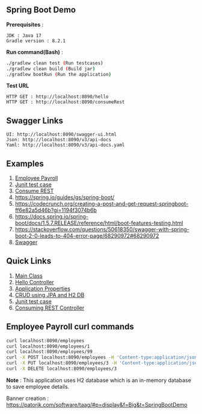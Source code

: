 ## Spring Boot Demo

**Prerequisites** :

    JDK : Java 17
    Gradle version : 8.2.1

**Run command(Bash)** : 

```bash
./gradlew clean test (Run testcases)
./gradlew clean build (Build jar)
./gradlew bootRun (Run the application)
```

**Test URL**

    HTTP GET : http://localhost:8090/hello
    HTTP GET : http://localhost:8090/consumeRest

## Swagger Links

    UI: http://localhost:8090/swagger-ui.html
    Json: http://localhost:8090/v3/api-docs
    Yaml: http://localhost:8090/v3/api-docs.yaml

## Examples 
1. [Employee Payroll](https://spring.io/guides/tutorials/rest/)
2. [Junit test case](https://www.baeldung.com/junit-5-gradle)
4. [Consume REST](https://www.geeksforgeeks.org/how-to-call-or-consume-external-api-in-spring-boot/)
3. https://spring.io/guides/gs/spring-boot/
4. https://codecrunch.org/creating-a-post-and-get-request-springboot-ff6e82a5d46b?gi=1194f3074b6b
5. https://docs.spring.io/spring-boot/docs/1.5.7.RELEASE/reference/html/boot-features-testing.html
6. https://stackoverflow.com/questions/50618350/swagger-with-spring-boot-2-0-leads-to-404-error-page/68290972#68290972
7. [Swagger](https://www.baeldung.com/spring-rest-openapi-documentation)


## Quick Links 

1. [Main Class](src/main/java/com/example/springBootDemo/DemoApplication.java)
2. [Hello Controller](src/main/java/com/example/springBootDemo/HelloController.java)
3. [Application Properties](src/main/resources/application.properties)
5. [CRUD using JPA and H2 DB](src/main/java/com/example/springBootDemo/EmployeeController.java)
6. [Junit test case](src/test/java/com/example/springBootDemo/DemoApplicationTests.java)
7. [Consuming REST Controller](src/main/java/com/example/springBootDemo/ConsumingRestController.java)


## Employee Payroll curl commands

```bash
curl localhost:8090/employees
curl localhost:8090/employees/1
curl localhost:8090/employees/99
curl -X POST localhost:8090/employees -H 'Content-type:application/json' -d '{"name": "Samwise Gamgee", "role": "gardener"}'
curl -X PUT localhost:8090/employees/3 -H 'Content-type:application/json' -d '{"name": "Samwise Gamgee", "role": "ring bearer"}'
curl -X DELETE localhost:8090/employees/3
```

**Note** : This application uses H2 database which is an in-memory database to save employee details.

Banner creation : https://patorjk.com/software/taag/#p=display&f=Big&t=SpringBootDemo
